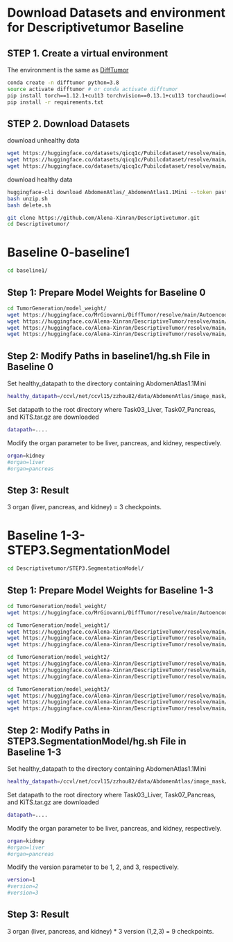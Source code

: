 # Download Datasets and environment for Descriptivetumor Baseline
## STEP 1. Create a virtual environment 

The environment is the same as [DiffTumor](https://github.com/MrGiovanni/DiffTumor)

```bash
conda create -n difftumor python=3.8
source activate difftumor # or conda activate difftumor
pip install torch==1.12.1+cu113 torchvision==0.13.1+cu113 torchaudio==0.12.1 --extra-index-url https://download.pytorch.org/whl/cu113
pip install -r requirements.txt
```
## STEP 2. Download Datasets
download unhealthy data
```bash
wget https://huggingface.co/datasets/qicq1c/Pubilcdataset/resolve/main/10_Decathlon/Task03_Liver.tar.gz?download=true # Task03_Liver.tar.gz (28.7 GB)
wget https://huggingface.co/datasets/qicq1c/Pubilcdataset/resolve/main/10_Decathlon/Task07_Pancreas.tar.gz?download=true # Task07_Pancreas.tar.gz (28.7 GB)
wget https://huggingface.co/datasets/qicq1c/Pubilcdataset/resolve/main/05_KiTS.tar.gz # KiTS.tar.gz (28 GB)
```
download healthy data
```bash
huggingface-cli download AbdomenAtlas/_AbdomenAtlas1.1Mini --token paste_your_token_here --repo-type dataset --local-dir .
bash unzip.sh
bash delete.sh
```
```bash
git clone https://github.com/Alena-Xinran/Descriptivetumor.git
cd Descriptivetumor/
```
# Baseline 0-baseline1
```bash
cd baseline1/
```
## Step 1: Prepare Model Weights for Baseline 0
```bash
cd TumorGeneration/model_weight/
wget https://huggingface.co/MrGiovanni/DiffTumor/resolve/main/AutoencoderModel/AutoencoderModel.ckpt
wget https://huggingface.co/Alena-Xinran/DescriptiveTumor/resolve/main/difftumor/liver.pt
wget https://huggingface.co/Alena-Xinran/DescriptiveTumor/resolve/main/difftumor/pancreas.pt
wget https://huggingface.co/Alena-Xinran/DescriptiveTumor/resolve/main/difftumor/kidney.pt
```

## Step 2: Modify Paths in baseline1/hg.sh File in Baseline 0
Set healthy_datapath to the directory containing AbdomenAtlas1.1Mini
```bash
healthy_datapath=/ccvl/net/ccvl15/zzhou82/data/AbdomenAtlas/image_mask/AbdomenAtlas1.1Mini/AbdomenAtlas1.1Mini/
```
Set datapath to the root directory where Task03_Liver, Task07_Pancreas, and KiTS.tar.gz are downloaded
```bash
datapath=....
```
Modify the organ parameter to be liver, pancreas, and kidney, respectively.
```bash
organ=kidney
#organ=liver
#organ=pancreas
```
## Step 3: Result
3 organ (liver, pancreas, and kidney)  = 3 checkpoints.

# Baseline 1-3-STEP3.SegmentationModel
```bash
cd Descriptivetumor/STEP3.SegmentationModel/
```
## Step 1: Prepare Model Weights for Baseline 1-3
```bash
cd TumorGeneration/model_weight/
wget https://huggingface.co/MrGiovanni/DiffTumor/resolve/main/AutoencoderModel/AutoencoderModel.ckpt
```

```bash
cd TumorGeneration/model_weight1/
wget https://huggingface.co/Alena-Xinran/DescriptiveTumor/resolve/main/descriptivetumor/liver.pt
wget https://huggingface.co/Alena-Xinran/DescriptiveTumor/resolve/main/descriptivetumor/pancreas.pt
wget https://huggingface.co/Alena-Xinran/DescriptiveTumor/resolve/main/descriptivetumor/kidney.pt
```

```bash
cd TumorGeneration/model_weight2/
wget https://huggingface.co/Alena-Xinran/DescriptiveTumor/resolve/main/descriptivetumor2/liver.pt
wget https://huggingface.co/Alena-Xinran/DescriptiveTumor/resolve/main/descriptivetumor2/pancreas.pt
wget https://huggingface.co/Alena-Xinran/DescriptiveTumor/resolve/main/descriptivetumor2/kidney.pt
```

```bash
cd TumorGeneration/model_weight3/
wget https://huggingface.co/Alena-Xinran/DescriptiveTumor/resolve/main/descriptivetumor3/liver.pt
wget https://huggingface.co/Alena-Xinran/DescriptiveTumor/resolve/main/descriptivetumor3/pancreas.pt
wget https://huggingface.co/Alena-Xinran/DescriptiveTumor/resolve/main/descriptivetumor3/kidney.pt
```

## Step 2: Modify Paths in STEP3.SegmentationModel/hg.sh File in Baseline 1-3
Set healthy_datapath to the directory containing AbdomenAtlas1.1Mini
```bash
healthy_datapath=/ccvl/net/ccvl15/zzhou82/data/AbdomenAtlas/image_mask/AbdomenAtlas1.1Mini/AbdomenAtlas1.1Mini/
```
Set datapath to the root directory where Task03_Liver, Task07_Pancreas, and KiTS.tar.gz are downloaded
```bash
datapath=....
```

Modify the organ parameter to be liver, pancreas, and kidney, respectively.
```bash
organ=kidney
#organ=liver
#organ=pancreas
```

Modify the version parameter to be 1, 2, and 3, respectively.
```bash
version=1
#version=2
#version=3
```

## Step 3: Result
3 organ (liver, pancreas, and kidney) * 3 version (1,2,3) = 9 checkpoints.
